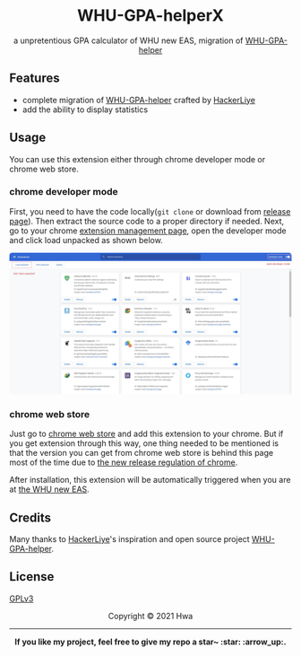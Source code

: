 <h1 align="center">WHU-GPA-helperX</h1>

<p align="center">a unpretentious GPA calculator of WHU new EAS, migration of <a href="https://github.com/HackerLiye/WHU-GPA-helper" target="_blank">WHU-GPA-helper</a></p>

## Features

- complete migration of <a href="https://github.com/HackerLiye/WHU-GPA-helper" target="_blank">WHU-GPA-helper</a> crafted by [HackerLiye](https://github.com/HackerLiye)
- add the ability to display statistics

## Usage

You can use this extension either through chrome developer mode or chrome web store.

### chrome developer mode

First, you need to have the code locally(`git clone` or download from [release page](https://github.com/whaliendev/WHU-GPA-helperX/releases)). Then extract the source code to a proper directory if needed.
Next, go to your chrome [extension management page](chrome://extensions), open the developer mode and click load unpacked as shown below.

<svg fill="none" viewBox="0 0 800 400" width="800" height="400" xmlns="http://www.w3.org/2000/svg">
	<foreignObject width="100%" height="100%">
		<div xmlns="http://www.w3.org/1999/xhtml">
			<style>
                img{
                    box-shadow: 0 2px 8px rgba(0, 0, 0, 0.25);
                    border-radius: 8px;
                }
			</style>
			<img src="docs/chrome-extension.jpg">
		</div>
	</foreignObject>
</svg>

### chrome web store

Just go to [chrome web store](https://chrome.google.com/webstore/detail/%E6%AD%A6%E6%B1%89%E5%A4%A7%E5%AD%A6%E6%88%90%E7%BB%A9%E5%8A%A9%E6%89%8Bx/jopdhihepdphcbmbhkhjppilomdgdiaj) and add this extension to your chrome.
But if you get extension through this way, one thing needed to be mentioned is that the version you can get from chrome web store is behind this page most of the time due to [the new release regulation of chrome]().

After installation, this extension will be automatically triggered when you are at [the WHU new EAS](https://jwgl.whu.edu.cn/xtgl/index_initMenu.html).

## Credits

Many thanks to [HackerLiye](https://github.com/HackerLiye)'s inspiration and open source project <a href="https://github.com/HackerLiye/WHU-GPA-helper" target="_blank">WHU-GPA-helper</a>.

## License

[GPLv3](LICENSE)

<center>Copyright © 2021 Hwa</center>

---

<p align="center"><b>If you like my project, feel free to give my repo a star~ :star: :arrow_up:. </b></p>
